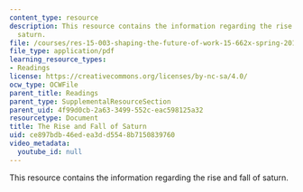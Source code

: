 ```yaml
---
content_type: resource
description: This resource contains the information regarding the rise and fall of
  saturn.
file: /courses/res-15-003-shaping-the-future-of-work-15-662x-spring-2016/ce897bdb46edea3dd5548b7150839760_MITRES_15_003S16_saturn.pdf
file_type: application/pdf
learning_resource_types:
- Readings
license: https://creativecommons.org/licenses/by-nc-sa/4.0/
ocw_type: OCWFile
parent_title: Readings
parent_type: SupplementalResourceSection
parent_uid: 4f99d0cb-2a63-3499-552c-eac598125a32
resourcetype: Document
title: The Rise and Fall of Saturn
uid: ce897bdb-46ed-ea3d-d554-8b7150839760
video_metadata:
  youtube_id: null
---
```

This resource contains the information regarding the rise and fall of saturn.